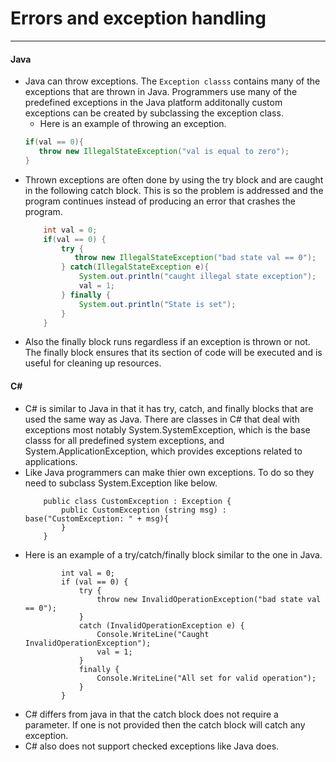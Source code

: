 # Errors and exception handling
***

#### Java
* Java can throw exceptions. The `Exception classs` contains many of the exceptions that are thrown in Java. Programmers use many of the predefined exceptions in the Java platform additonally custom exceptions can be created by subclassing the exception class.
    * Here is an example of throwing an exception.
    ```Java
    if(val == 0){
       throw new IllegalStateException("val is equal to zero");
    }
    ```
* Thrown exceptions are often done by using the try block and are caught in the following catch block. This is so the problem is addressed and the program continues instead of producing an error that crashes the program.
    ```Java
        int val = 0;
        if(val == 0) {
            try {
               throw new IllegalStateException("bad state val == 0");
            } catch(IllegalStateException e){
                System.out.println("caught illegal state exception");
                val = 1;
            } finally {
                System.out.println("State is set");
            }
        }
    ```
* Also the finally block runs regardless if an exception is thrown or not. The finally block ensures that its section of code will be executed and is useful for cleaning up resources.
#### C#
* C# is similar to Java in that it has try, catch, and finally blocks that are used the same way as Java. There are classes in C# that deal with exceptions most notably System.SystemException, which is the base classs for all predefined system exceptions, and System.ApplicationException, which provides exceptions related to applications.
* Like Java programmers can make thier own exceptions. To do so they need to subclass System.Exception like below.
    ```CSharp 
        public class CustomException : Exception {
            public CustomException (string msg) : base("CustomException: " + msg){
            }
        }
    ```
* Here is an example of a try/catch/finally block similar to the one in Java. 
    ```CSharp
            int val = 0;
            if (val == 0) {
                try {
                    throw new InvalidOperationException("bad state val == 0");
                }
                catch (InvalidOperationException e) {
                    Console.WriteLine("Caught InvalidOperationException");
                    val = 1;
                }
                finally {
                    Console.WriteLine("All set for valid operation");
                }
            }
    ```
* C# differs from java in that the catch block does not require a parameter. If one is not provided then the catch block will catch any exception. 
* C# also does not support checked exceptions like Java does. 